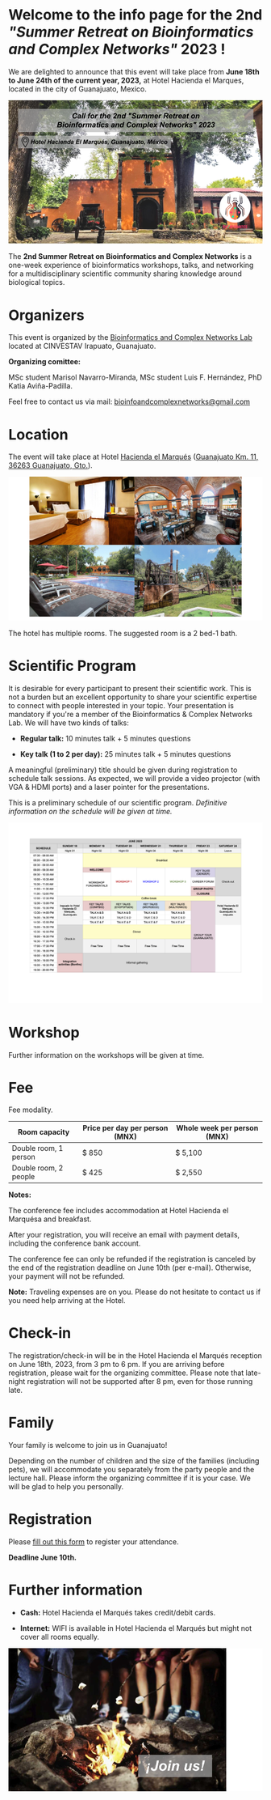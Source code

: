 # Welcome to the info page for the 2nd *"Summer Retreat on Bioinformatics and Complex Networks"* 2023 !

We are delighted to announce that this event will take place from **June 18th to June 24th of the current year, 2023,** at Hotel Hacienda el Marques, located in the city of Guanajuato, Mexico.

<img src="imgs/hhem_1.png" class="img-responsive" alt=""> </div>

The **2nd Summer Retreat on Bioinformatics and Complex Networks** is a one-week experience of bioinformatics workshops, talks, and networking for a multidisciplinary scientific community sharing knowledge around biological topics.

# Organizers

This event is organized by the [Bioinformatics and Complex Networks Lab](https://ira.cinvestav.mx/ingenieriagenetica/dra-maribel-hernandez-rosales/bioinformatica-y-redes-complejas/) located at CINVESTAV Irapuato, Guanajuato. 

**Organizing comittee:**

MSc student Marisol Navarro-Miranda,
MSc student Luis F. Hernández,
PhD Katia Aviña-Padilla.

Feel free to contact us via mail: bioinfoandcomplexnetworks@gmail.com

# Location

The event will take place at Hotel [Hacienda el Marqués](http://elmarqueshacienda.com.mx/) ([Guanajuato Km. 11, 36263 Guanajuato, Gto.](https://goo.gl/maps/4Ai1HneigjXv45Am7?coh=178572&entry=tt)).

![alt text](https://github.com/biocomplexnet/biocomplexnet.github.io/blob/main/imgs/hhem_2.png)

The hotel has multiple rooms. The suggested room is a 2 bed-1 bath.

# Scientific Program

It is desirable for every participant to present their scientific work. This is not a burden but an excellent opportunity to share your scientific expertise to connect with people interested in your topic. Your presentation is mandatory if you're a member of the Bioinformatics & Complex Networks Lab. We will have two kinds of talks: 

- **Regular talk:** 10 minutes talk + 5 minutes questions

- **Key talk (1 to 2 per day):** 25 minutes talk + 5 minutes questions 

A meaningful (preliminary) title should be given during registration to schedule talk sessions. As expected, we will provide a video projector (with VGA & HDMI ports) and a laser pointer for the presentations. 

This is a preliminary schedule of our scientific program. *Definitive information on the schedule will be given at time.* 

![alt text](https://github.com/biocomplexnet/biocomplexnet.github.io/blob/main/imgs/schedule_v1.png)

# Workshop

Further information on the workshops will be given at time. 

# Fee

Fee modality.

| Room capacity          | Price per day per person (MNX) | Whole week per person (MNX) |
| ---------------------- | -------------------------------| --------------------------- |
| Double room, 1 person  | $ 850                          | $ 5,100                     |
| Double room, 2 people  | $ 425                          | $ 2,550                     |

**Notes:** 

The conference fee includes accommodation at Hotel Hacienda el Marquésa and breakfast.

After your registration, you will receive an email with payment details, including the conference bank account. 

The conference fee can only be refunded if the registration is canceled by the end of the registration deadline on June 10th (per e-mail). Otherwise, your payment will not be refunded.

**Note:** Traveling expenses are on you. Please do not hesitate to contact us if you need help arriving at the Hotel.

# Check-in

The registration/check-in will be in the Hotel Hacienda el Marqués reception on June 18th, 2023, from 3 pm to 6 pm. If you are arriving before registration, please wait for the organizing committee. Please note that late-night registration will not be supported after 8 pm, even for those running late. 

# Family

Your family is welcome to join us in Guanajuato! 

Depending on the number of children and the size of the families (including pets), we will accommodate you separately from the party people and the lecture hall. Please inform the organizing committee if it is your case. We will be glad to help you personally.  

# Registration

Please [fill out this form](https://docs.google.com/forms/d/1nxQhFYKsHHbI6D79y58BdpDmJk9jXzfjUHP9NIx5BBU/edit?ts=6478dd40) to register your attendance. 

**Deadline June 10th.**

# Further information

- **Cash:**  Hotel Hacienda el Marqués takes credit/debit cards. 

- **Internet:** WIFI is available in Hotel Hacienda el Marqués but might not cover all rooms equally.

![alt text](https://github.com/biocomplexnet/biocomplexnet.github.io/blob/main/imgs/hhem_3.png)
